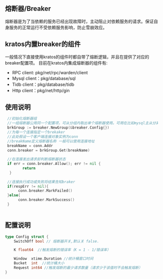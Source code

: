 ## 熔断器/Breaker
熔断器是为了当依赖的服务已经出现故障时，主动阻止对依赖服务的请求。保证自身服务的正常运行不受依赖服务影响，防止雪崩效应。

## kratos内置breaker的组件
一般情况下直接使用kratos的组件时都自带了熔断逻辑，并且在提供了对应的breaker配置项。
目前在kratos内集成熔断器的组件有:
- RPC client: pkg/net/rpc/warden/client
- Mysql client：pkg/database/sql
- Tidb client：pkg/database/tidb
- Http client：pkg/net/http/gin

## 使用说明
```go
 //初始化熔断器组
 //一组熔断器公用同一个配置项，可从分组内取出单个熔断器使用。可用在比如mysql主从分离等场景。
 brkGroup := breaker.NewGroup(&breaker.Config{}) 
 //为每一个连接指定一个brekaker
 //此处假设一个客户端连接对象实例为conn
 //breakName定义熔断器名称 一般可以使用连接地址
 breakName = conn.Addr
 conn.breaker = brkGroup.Get(breakName)
 
 //在连接发出请求前判断熔断器状态
 if err = conn.breaker.Allow(); err != nil {
		return
  }
 
 //连接执行成功或失败将结果告知braker
 if(respErr != nil){
      conn.breaker.MarkFailed()
 }else{
      conn.breaker.MarkSuccess()
 }
 
```

## 配置说明
```go
type Config struct {
	SwitchOff bool // 熔断器开关,默认关 false.

	K float64  //触发熔断的错误率（K = 1 - 1/错误率）

	Window  xtime.Duration //统计桶窗口时间
	Bucket  int  //统计桶大小
	Request int64 //触发熔断的最少请求数量（请求少于该值时不会触发熔断）
}
```

